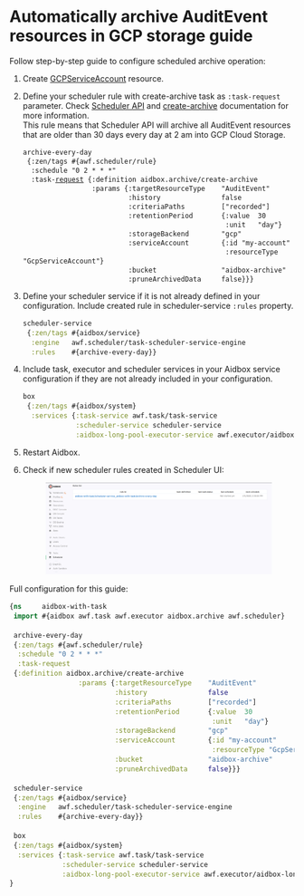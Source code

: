 # Automatically archive AuditEvent resources in GCP storage guide

Follow step-by-step guide to configure scheduled archive operation:

1. Create [GCPServiceAccount](../../storage-1/gcp-cloud-storage.md#create-gcpserviceaccount) resource.
2.  Define your scheduler rule with create-archive task as `:task-request` parameter. Check [Scheduler API](../../api-1/scheduler-api.md) and [create-archive](../../api-1/archive-restore-api/create-archive.md) documentation for more information.\
    This rule means that Scheduler API will archive all AuditEvent resources that are older than 30 days every day at 2 am into GCP Cloud Storage.

    <pre class="language-clojure"><code class="lang-clojure">archive-every-day
     {:zen/tags #{awf.scheduler/rule}
      :schedule "0 2 * * *"
      :task-<a data-footnote-ref href="#user-content-fn-1">request</a> {:definition aidbox.archive/create-archive
                     :params {:targetResourceType    "AuditEvent"
                              :history               false
                              :criteriaPaths         ["recorded"]
                              :retentionPeriod       {:value  30
                                                      :unit   "day"}
                              :storageBackend        "gcp"
                              :serviceAccount        {:id "my-account"
                                                      :resourceType "GcpServiceAccount"}
                              :bucket                "aidbox-archive"
                              :pruneArchivedData     false}}}
    </code></pre>
3.  Define your scheduler service if it is not already defined in your configuration. Include created rule in scheduler-service `:rules` property.

    ```clojure
    scheduler-service
     {:zen/tags #{aidbox/service}
      :engine   awf.scheduler/task-scheduler-service-engine
      :rules    #{archive-every-day}}
    ```
4.  Include task, executor and scheduler services in your Aidbox service configuration if they are not already included in your configuration.

    ```clojure
    box
     {:zen/tags #{aidbox/system}
      :services {:task-service awf.task/task-service
                 :scheduler-service scheduler-service
                 :aidbox-long-pool-executor-service awf.executor/aidbox-long-pool-executor-service}}
    ```
5. Restart Aidbox.
6.  Check if new scheduler rules created in Scheduler UI:

    <figure><img src="../../.gitbook/assets/image (3) (4).png" alt=""><figcaption></figcaption></figure>

Full configuration for this guide:

```clojure
{ns     aidbox-with-task
 import #{aidbox awf.task awf.executor aidbox.archive awf.scheduler}

 archive-every-day
 {:zen/tags #{awf.scheduler/rule}
  :schedule "0 2 * * *"
  :task-request
 {:definition aidbox.archive/create-archive
                 :params {:targetResourceType    "AuditEvent"
                          :history               false
                          :criteriaPaths         ["recorded"]
                          :retentionPeriod       {:value  30
                                                  :unit   "day"}
                          :storageBackend        "gcp"
                          :serviceAccount        {:id "my-account"
                                                  :resourceType "GcpServiceAccount"}
                          :bucket                "aidbox-archive"
                          :pruneArchivedData     false}}}

 scheduler-service
 {:zen/tags #{aidbox/service}
  :engine   awf.scheduler/task-scheduler-service-engine
  :rules    #{archive-every-day}}

 box
 {:zen/tags #{aidbox/system}
  :services {:task-service awf.task/task-service
             :scheduler-service scheduler-service
             :aidbox-long-pool-executor-service awf.executor/aidbox-long-pool-executor-service}}
}
```



[^1]: 
